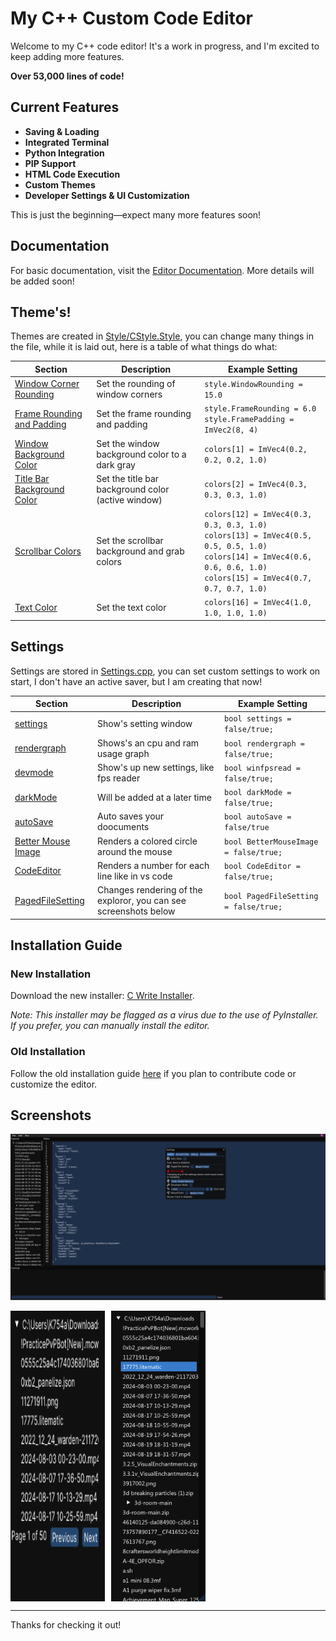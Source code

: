 # My C++ Custom Code Editor

Welcome to my C++ code editor! It's a work in progress, and I'm excited to keep adding more features.

**Over 53,000 lines of code!**

## Current Features
- **Saving & Loading**
- **Integrated Terminal**
- **Python Integration**
- **PIP Support**
- **HTML Code Execution**
- **Custom Themes**
- **Developer Settings & UI Customization**

This is just the beginning—expect many more features soon!

## Documentation
For basic documentation, visit the [Editor Documentation](https://k754a.github.io/Editor%20Documentation). More details will be added soon!

## Theme's!

Themes are created in  [Style/CStyle.Style](https://github.com/k754a/C-Custom-Code-Editor/blob/main/Style/CStyle.Style), you can change many things in the file, while it is laid out, here is a table of what things do what:

| Section                        | Description                                      | Example Setting                                    |
|--------------------------------|--------------------------------------------------|---------------------------------------------------|
| [Window Corner Rounding](#window-corner-rounding) | Set the rounding of window corners                     | `style.WindowRounding = 15.0`                     |
| [Frame Rounding and Padding](#frame-rounding-and-padding) | Set the frame rounding and padding                      | `style.FrameRounding = 6.0` <br> `style.FramePadding = ImVec2(8, 4)` |
| [Window Background Color](#window-background-color) | Set the window background color to a dark gray          | `colors[1] = ImVec4(0.2, 0.2, 0.2, 1.0)`          |
| [Title Bar Background Color](#title-bar-background-color) | Set the title bar background color (active window)       | `colors[2] = ImVec4(0.3, 0.3, 0.3, 1.0)`          |
| [Scrollbar Colors](#scrollbar-colors)            | Set the scrollbar background and grab colors           | `colors[12] = ImVec4(0.3, 0.3, 0.3, 1.0)` <br> `colors[13] = ImVec4(0.5, 0.5, 0.5, 1.0)` <br> `colors[14] = ImVec4(0.6, 0.6, 0.6, 1.0)` <br> `colors[15] = ImVec4(0.7, 0.7, 0.7, 1.0)` |
| [Text Color](#text-color)                    | Set the text color                                    | `colors[16] = ImVec4(1.0, 1.0, 1.0, 1.0)`          |


## Settings

Settings are stored in [Settings.cpp](https://github.com/k754a/C-Custom-Code-Editor/blob/main/Settings.cpp), you can set custom settings to work on start, I don't have an active saver, but I am creating that now!

| Section                        | Description                                      | Example Setting                                    | 
|--------------------------------|--------------------------------------------------|---------------------------------------------------|
| [settings](#settings) | Show's setting window| `bool settings = false/true;`     |           
| [rendergraph](#rendergraph) | Shows's an cpu and ram usage graph| `bool rendergraph = false/true;`        |       
| [devmode](#devmode) | Show's up new settings, like fps reader| `bool winfpsread = false/true;`       |
| [darkMode](#darkmode) | Will be added at a later time| `bool darkMode = false/true;`  |
| [autoSave](#autoSave)            | Auto saves your doocuments| `bool autoSave = false/true`       | 
| [Better Mouse Image](#Better-Mouse-Image)                    | Renders a colored circle around the mouse|    `bool BetterMouseImage = false/true;`| 
| [CodeEditor](#CodeEditor)                    | Renders a number for each line like in vs code|    `bool CodeEditor = false/true;`|    
| [PagedFileSetting](#PagedFileSetting)                    | Changes rendering of the exploror, you can see screenshots below|    `bool PagedFileSetting = false/true;`|  








## Installation Guide

### New Installation
Download the new installer: [C Write Installer](https://github.com/k754a/C-Custom-Code-Editor/blob/main/Installer/C%20write-INSTALLER.exe). 

*Note: This installer may be flagged as a virus due to the use of PyInstaller. If you prefer, you can manually install the editor.*

### Old Installation
Follow the old installation guide [here](https://k754a.github.io/Editor%20Documentation) if you plan to contribute code or customize the editor.

## Screenshots

![Screenshot](https://raw.githubusercontent.com/k754a/C-Custom-Code-Editor/main/git%20images/Screenshot%202024-08-20%20181731.png)

<div style="display: flex; gap: 10px; align="center">
  <img src="https://raw.githubusercontent.com/k754a/C-Custom-Code-Editor/main/git%20images/Screenshot%202024-08-20%20181754.png" alt="Screenshot" width="30%">
  <img src="https://raw.githubusercontent.com/k754a/C-Custom-Code-Editor/main/git%20images/Screenshot%202024-08-28%20095949.png" alt="Screenshot" width="30%">
</div>

---

Thanks for checking it out!
